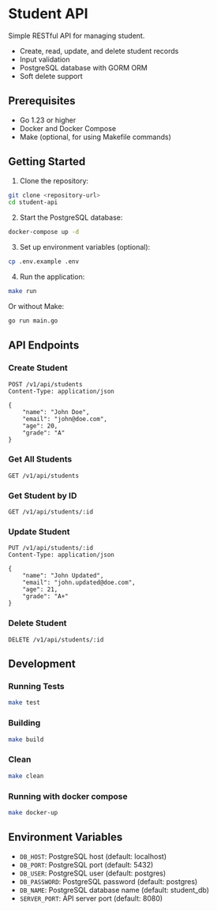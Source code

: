 # Student API

Simple RESTful API for managing student.

- Create, read, update, and delete student records
- Input validation
- PostgreSQL database with GORM ORM
- Soft delete support

## Prerequisites

- Go 1.23 or higher
- Docker and Docker Compose
- Make (optional, for using Makefile commands)

## Getting Started

1. Clone the repository:
```bash
git clone <repository-url>
cd student-api
```

2. Start the PostgreSQL database:
```bash
docker-compose up -d
```

3. Set up environment variables (optional):
```bash
cp .env.example .env
```

4. Run the application:
```bash
make run
```

Or without Make:
```bash
go run main.go
```

## API Endpoints

### Create Student
```http
POST /v1/api/students
Content-Type: application/json

{
    "name": "John Doe",
    "email": "john@doe.com",
    "age": 20,
    "grade": "A"
}
```

### Get All Students
```http
GET /v1/api/students
```

### Get Student by ID
```http
GET /v1/api/students/:id
```

### Update Student
```http
PUT /v1/api/students/:id
Content-Type: application/json

{
    "name": "John Updated",
    "email": "john.updated@doe.com",
    "age": 21,
    "grade": "A+"
}
```

### Delete Student
```http
DELETE /v1/api/students/:id
```

## Development

### Running Tests
```bash
make test
```

### Building
```bash
make build
```

### Clean
```bash
make clean
```

### Running with docker compose
```bash
make docker-up
```

## Environment Variables

- `DB_HOST`: PostgreSQL host (default: localhost)
- `DB_PORT`: PostgreSQL port (default: 5432)
- `DB_USER`: PostgreSQL user (default: postgres)
- `DB_PASSWORD`: PostgreSQL password (default: postgres)
- `DB_NAME`: PostgreSQL database name (default: student_db)
- `SERVER_PORT`: API server port (default: 8080)

